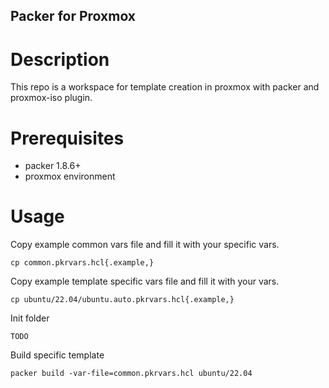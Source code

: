 Packer for Proxmox
------------------

Description
===========

This repo is a workspace for template creation in proxmox with packer and proxmox-iso plugin.

Prerequisites
=============

- packer 1.8.6+
- proxmox environment

Usage
=====
Copy example common vars file and fill it with your specific vars.
```
cp common.pkrvars.hcl{.example,}
```

Copy example template specific vars file and fill it with your vars.
```
cp ubuntu/22.04/ubuntu.auto.pkrvars.hcl{.example,}
```

Init folder
```
TODO
```

Build specific template
```
packer build -var-file=common.pkrvars.hcl ubuntu/22.04
```
